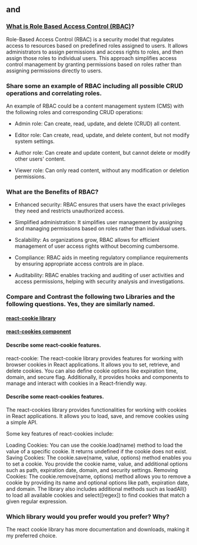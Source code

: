 ##  <Login /> and <Auth />

### [What is Role Based Access Control (RBAC)](https://digitalguardian.com/blog/what-role-based-access-control-rbac-examples-benefits-and-more)?


Role-Based Access Control (RBAC) is a security model that regulates access to resources based on predefined roles assigned to users. It allows administrators to assign permissions and access rights to roles, and then assign those roles to individual users. This approach simplifies access control management by granting permissions based on roles rather than assigning permissions directly to users.

### Share some an example of RBAC including all possible CRUD operations and correlating roles.

An example of RBAC could be a content management system (CMS) with the following roles and corresponding CRUD operations:

* Admin role: Can create, read, update, and delete (CRUD) all content.

* Editor role: Can create, read, update, and delete content, but not modify system settings.

* Author role: Can create and update content, but cannot delete or modify other users' content.

* Viewer role: Can only read content, without any modification or deletion permissions.

### What are the Benefits of RBAC?

* Enhanced security: RBAC ensures that users have the exact privileges they need and restricts unauthorized access.

* Simplified administration: It simplifies user management by assigning and managing permissions based on roles rather than individual users.

* Scalability: As organizations grow, RBAC allows for efficient management of user access rights without becoming cumbersome.

* Compliance: RBAC aids in meeting regulatory compliance requirements by ensuring appropriate access controls are in place.

* Auditability: RBAC enables tracking and auditing of user activities and access permissions, helping with security analysis and investigations.



### Compare and Contrast the following two Libraries and the following questions. Yes, they are similarly named.

#### [react-cookie library](https://www.npmjs.com/package/react-cookie)

#### [react-cookies component](https://www.npmjs.com/package/react-cookies)



#### Describe some react-cookie features.

react-cookie: The react-cookie library provides features for working with browser cookies in React applications. It allows you to set, retrieve, and delete cookies. You can also define cookie options like expiration time, domain, and secure flag. Additionally, it provides hooks and components to manage and interact with cookies in a React-friendly way.

#### Describe some react-cookies features.
The react-cookies library provides functionalities for working with cookies in React applications. It allows you to load, save, and remove cookies using a simple API.

Some key features of react-cookies include:

Loading Cookies: You can use the cookie.load(name) method to load the value of a specific cookie. It returns undefined if the cookie does not exist.
Saving Cookies: The cookie.save(name, value, options) method enables you to set a cookie. You provide the cookie name, value, and additional options such as path, expiration date, domain, and security settings.
Removing Cookies: The cookie.remove(name, options) method allows you to remove a cookie by providing its name and optional options like path, expiration date, and domain.
The library also includes additional methods such as loadAll() to load all available cookies and select([regex]) to find cookies that match a given regular expression.

### Which library would you prefer would you prefer? Why?

The react cookie library has more documentation and downloads, making it my preferred choice. 